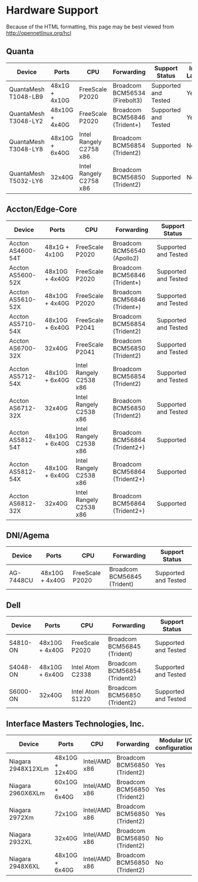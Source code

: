 Hardware Support
================
Because of the HTML formatting, this page may be best viewed from
<http://opennetlinux.org/hcl>


Quanta
------
<table class="table table-striped table-hover">
<thead>
<tr class="info"> 
     <th> Device                  <th> Ports            <th> CPU                 <th> Forwarding             		<th> Support Status         <th> In Lab <th> Switch Driver </tr>
</thead>
<tr> <td> QuantaMesh T1048-LB9    <td> 48x1G  + 4x10G   <td> FreeScale P2020       <td> Broadcom BCM56534 (Firebolt3)    	<td> Supported and Tested   <td> Yes <td> BRCM SDK </tr>
<tr> <td> QuantaMesh T3048-LY2    <td> 48x10G + 4x40G   <td> FreeScale P2020       <td> Broadcom BCM56846 (Trident+)     	<td> Supported and Tested   <td> Yes <td> BRCM SDK </tr>
<tr> <td> QuantaMesh T3048-LY8    <td> 48x10G + 6x40G   <td> Intel Rangely C2758 x86 <td> Broadcom BCM56854 (Trident2)            <td> Supported  <td> No <td> None </tr>
<tr> <td> QuantaMesh T5032-LY6    <td> 32x40G  <td> Intel Rangely C2758 x86 <td> Broadcom BCM56850 (Trident2)            <td> Supported <td> No <td> None  </tr>
</table>


Accton/Edge-Core
------
<table class="table table-striped table-hover">
<thead>
<tr class="info">
     <th> Device                  <th> Ports            <th> CPU                 <th> Forwarding             		<th> Support Status         </tr>
</thead>
<tr> <td> Accton AS4600-54T       <td> 48x1G  + 4x10G   <td> FreeScale P2020       <td> Broadcom BCM56540 (Apollo2)       <td> Supported and Tested   </tr>
<tr> <td> Accton AS5600-52X       <td> 48x10G  + 4x40G   <td> FreeScale P2020       <td> Broadcom BCM56846 (Trident+)      <td> Supported and Tested   </tr>
<tr> <td> Accton AS5610-52X       <td> 48x10G  + 4x40G   <td> FreeScale P2020       <td> Broadcom BCM56846 (Trident+)      <td> Supported and Tested   </tr>
<tr> <td> Accton AS5710-54X       <td> 48x10G + 6x40G   <td> FreeScale P2041       <td> Broadcom BCM56854 (Trident2)      <td> Supported and Tested   </tr>
<tr> <td> Accton AS6700-32X       <td> 32x40G           <td> FreeScale P2041       <td> Broadcom BCM56850 (Trident2)      <td> Supported and Tested   </tr>
<tr> <td> Accton AS5712-54X       <td> 48x10G + 6x40G   <td> Intel Rangely C2538 x86 <td> Broadcom BCM56854 (Trident2)      <td> Supported and Tested   </tr>
<tr> <td> Accton AS6712-32X       <td> 32x40G           <td> Intel Rangely C2538 x86 <td> Broadcom BCM56850 (Trident2)      <td> Supported and Tested   </tr>
<tr> <td> Accton AS5812-54T       <td> 48x10G + 6x40G   <td> Intel Rangely C2538 x86 <td> Broadcom BCM56864 (Trident2+)      <td> Supported </tr>
<tr> <td> Accton AS5812-54X       <td> 48x10G + 6x40G   <td> Intel Rangely C2538 x86 <td> Broadcom BCM56864 (Trident2+)      <td> Supported </tr>
<tr> <td> Accton AS6812-32X       <td> 32x40G           <td> Intel Rangely C2538 x86 <td> Broadcom BCM56864 (Trident2+)      <td> Supported </tr>
</table>

DNI/Agema
---
<table class="table table-striped table-hover">
<thead>
<tr class="info">
     <th> Device                  <th> Ports            <th> CPU                 <th> Forwarding             <th> Support Status         </tr>
</thead>
<tr> <td> AG-7448CU               <td> 48x10G  + 4x40G  <td> FreeScale P2020       <td> Broadcom BCM56845 (Trident)     <td> Supported and Tested   </tr>
</table>

Dell
---
<table class="table table-striped table-hover">
<thead>
<tr class="info">
     <th> Device                  <th> Ports            <th> CPU                 <th> Forwarding             <th> Support Status         </tr>
</thead>
<tr> <td> S4810-ON            <td> 48x10G  + 4x40G  <td> FreeScale P2020        <td> Broadcom BCM56845 (Trident)     <td> Supported and Tested   </tr>
<tr> <td> S4048-ON            <td> 48x10G  + 6x40G  <td> Intel Atom C2338       <td> Broadcom BCM56854 (Trident2)     <td> Supported and Tested   </tr>
<tr> <td> S6000-ON            <td> 32x40G           <td> Intel Atom S1220       <td> Broadcom BCM56850 (Trident2)     <td> Supported and Tested   </tr>

</table>

Interface Masters Technologies, Inc.
---
<table class="table table-striped table-hover">
<thead>
<tr class="info">
     <th> Device          <th> Ports       <th> CPU        <th> Forwarding       <th> Modular I/O configurations       <th> Support Status     </tr>
</thead>
<tr> <td> Niagara 2948X12XLm   <td> 48x10G  + 12x40G  <td> Intel/AMD x86    <td> Broadcom BCM56850 (Trident2)   <td> Yes    <td> Supported in ONL 1.0   </tr>
<tr> <td> Niagara 2960X6XLm    <td> 60x10G  + 6x40G   <td> Intel/AMD x86    <td> Broadcom BCM56850 (Trident2)   <td> Yes    <td> Supported in ONL 1.0   </tr>
<tr> <td> Niagara 2972Xm       <td> 72x10G            <td> Intel/AMD x86    <td> Broadcom BCM56850 (Trident2)   <td> Yes    <td> Supported in ONL 1.0   </tr>
<tr> <td> Niagara 2932XL       <td> 32x40G            <td> Intel/AMD x86    <td> Broadcom BCM56850 (Trident2)   <td> No     <td> Supported in ONL 1.0   </tr>
<tr> <td> Niagara 2948X6XL     <td> 48x10G  + 6x40G   <td> Intel/AMD x86    <td> Broadcom BCM56850 (Trident2)   <td> No     <td> Supported in ONL 1.0   </tr>
</table>
